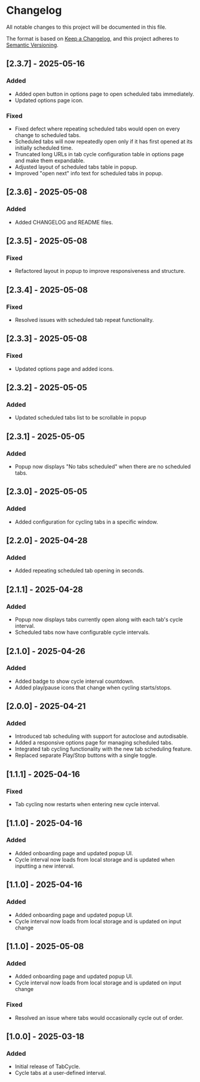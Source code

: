 # Changelog

All notable changes to this project will be documented in this file.

The format is based on [Keep a Changelog](https://keepachangelog.com/en/1.0.0/), and this project adheres to [Semantic Versioning](https://semver.org/).

## [2.3.7] - 2025-05-16
### Added
- Added open button in options page to open scheduled tabs immediately.
- Updated options page icon.

### Fixed
- Fixed defect where repeating scheduled tabs would open on every change to scheduled tabs. 
- Scheduled tabs will now repeatedly open only if it has first opened at its initially scheduled time.
- Truncated long URLs in tab cycle configuration table in options page and make them expandable.
- Adjusted layout of scheduled tabs table in popup.
- Improved "open next" info text for scheduled tabs in popup.

## [2.3.6] - 2025-05-08
### Added
- Added CHANGELOG and README files.

## [2.3.5] - 2025-05-08
### Fixed
- Refactored layout in popup to improve responsiveness and structure.

## [2.3.4] - 2025-05-08
### Fixed
- Resolved issues with scheduled tab repeat functionality.

## [2.3.3] - 2025-05-08
### Fixed
- Updated options page and added icons.

## [2.3.2] - 2025-05-05
### Added
- Updated scheduled tabs list to be scrollable in popup

## [2.3.1] - 2025-05-05
### Added
- Popup now displays "No tabs scheduled" when there are no scheduled tabs.

## [2.3.0] - 2025-05-05
### Added
- Added configuration for cycling tabs in a specific window.

## [2.2.0] - 2025-04-28
### Added
- Added repeating scheduled tab opening in seconds.

## [2.1.1] - 2025-04-28
### Added
- Popup now displays tabs currently open along with each tab's cycle interval.
- Scheduled tabs now have configurable cycle intervals.

## [2.1.0] - 2025-04-26
### Added
- Added badge to show cycle interval countdown.
- Added play/pause icons that change when cycling starts/stops.

## [2.0.0] - 2025-04-21
### Added
- Introduced tab scheduling with support for autoclose and autodisable.
- Added a responsive options page for managing scheduled tabs.
- Integrated tab cycling functionality with the new tab scheduling feature.
- Replaced separate Play/Stop buttons with a single toggle.

## [1.1.1] - 2025-04-16
### Fixed
- Tab cycling now restarts when entering new cycle interval.

## [1.1.0] - 2025-04-16
### Added
- Added onboarding page and updated popup UI.
- Cycle interval now loads from local storage and is updated when inputting a new interval.

## [1.1.0] - 2025-04-16
### Added
- Added onboarding page and updated popup UI.
- Cycle interval now loads from local storage and is updated on input change

## [1.1.0] - 2025-05-08
### Added
- Added onboarding page and updated popup UI.
- Cycle interval now loads from local storage and is updated on input change

### Fixed
- Resolved an issue where tabs would occasionally cycle out of order.

## [1.0.0] - 2025-03-18
### Added
- Initial release of TabCycle.
- Cycle tabs at a user-defined interval.